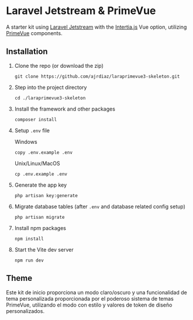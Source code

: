 # Laravel Jetstream & PrimeVue
A starter kit using [Laravel Jetstream](https://jetstream.laravel.com/introduction.html) with the [Intertia.js](https://inertiajs.com/) Vue option, utilizing [PrimeVue](https://primevue.org/) components.

## Installation 
1. Clone the repo (or download the zip)
   ```
   git clone https://github.com/ajrdiaz/laraprimevue3-skeleton.git
   ```

2. Step into the project directory
   ```
   cd ./laraprimevue3-skeleton
   ```

3. Install the framework and other packages
   ```
   composer install
   ```

3. Setup `.env` file

   Windows
   ```
   copy .env.example .env
   ```
   Unix/Linux/MacOS
   ```
   cp .env.example .env
   ```

4. Generate the app key
   ```
   php artisan key:generate
   ```

5. Migrate database tables (after `.env` and database related config setup)
   ```
   php artisan migrate
   ```

6. Install npm packages
   ```
   npm install
   ```

7. Start the Vite dev server
   ```
   npm run dev
   ```

## Theme
Este kit de inicio proporciona un modo claro/oscuro y una funcionalidad de tema personalizada proporcionada por el poderoso sistema de temas PrimeVue, utilizando el modo con estilo y valores de token de diseño personalizados.
